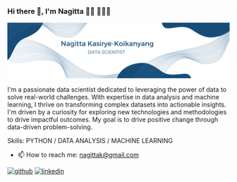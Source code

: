 ### Hi there 👋, I'm Nagitta 👋🏾 👩🏾‍💻
![I am GitHub Readme Generator's creator](https://github.com/nagittakk/Data-Science-Portfolio/blob/main/Nagitta%20Kasirye-Koikanyang_banner.png)

I'm a passionate data scientist dedicated to leveraging the power of data to solve real-world challenges. With expertise in data analysis and machine learning, I thrive on transforming complex datasets into actionable insights. I'm driven by a curiosity for exploring new technologies and methodologies to drive impactful outcomes. My goal is to drive positive change through data-driven problem-solving.

Skills: PYTHON / DATA ANALYSIS / MACHINE LEARNING

- 📫 How to reach me: nagittak@gmail.com 


[<img src='https://cdn.jsdelivr.net/npm/simple-icons@3.0.1/icons/github.svg' alt='github' height='40'>](https://github.com/nagittakk)  [<img src='https://cdn.jsdelivr.net/npm/simple-icons@3.0.1/icons/linkedin.svg' alt='linkedin' height='40'>](https://www.linkedin.com/in/www.linkedin.com/in/nagittakasiryekoikanyang/)  

